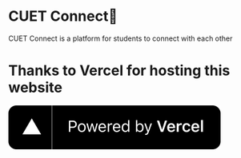 # CUET Connect💐

CUET Connect is a platform for students to connect with each other

# Thanks to Vercel for hosting this website

[![Powered by Vercel](https://raw.githubusercontent.com/abumalick/powered-by-vercel/master/powered-by-vercel.svg)](https://vercel.com?utm_source=cuetconnect&utm_campaign=oss)
